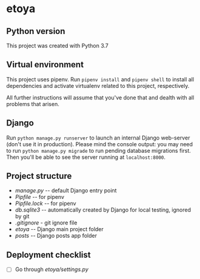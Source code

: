 # etoya

## Python version

This project was created with Python 3.7

## Virtual environment

This project uses pipenv. Run `pipenv install` and `pipenv shell` to install all dependencies and activate virtualenv related to this project, respectively.

All further instructions will assume that you've done that and dealth with all problems that arisen.

## Django

Run `python manage.py runserver` to launch an internal Django web-server (don't use it in production). Please mind the console output: you may need to run `python manage.py migrade` to run pending database migrations first. Then you'll be able to see the server running at `localhost:8000`.

## Project structure

- *manage.py* -- default Django entry point
- *Pipfile* -- for pipenv
- *Pipfile.lock* -- for pipenv
- *db.sqlite3* -- automatically created by Django for local testing, ignored by git
- *.gitignore* - git ignore file
- *etoya* -- Django main project folder
- *posts* -- Django posts app folder

## Deployment checklist

- [ ] Go through *etoya/settings.py*
